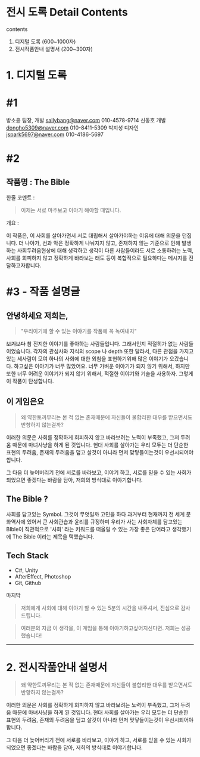 # 전시 도록 Detail Contents

contents

1. 디지털 도록 (600~1000자)
2. 전시작품안내 설명서 (200~300자)

# 1. 디지털 도록

# #1

방소윤 팀장, 개발 [sallybang@naver.com](mailto:sallybang@naver.com) 010-4578-9714
신동호 개발 [dongho5309@naver.com](mailto:dongho5309@naver.com) 010-8411-5309
박지성 디자인 [jspark5697@naver.com](mailto:jspark5697@naver.com) 010-4186-5697‬

# #2

## 작품명 : The Bible

한줄 코멘트 :

> 이제는 서로 마주보고 이야기 해야할 때입니다.

개요 :

이 작품은, 이 사회를 살아가면서 서로 대립해서 살아가야하는 이유에 대해 의문을 던집니다. 더 나아가, 선과 악은 정확하게 나눠지지 않고, 존재하지 않는 기준으로 인해 발생하는 사회두려움현상에 대해 생각하고 생각이 다른 사람들이라도 서로 소통하려는 노력, 사회를 회피하지 않고 정확하게 바라보는 태도 등이 복합적으로 필요하다는 메시지를 전달하고자합니다.

# #3 - 작품 설명글

## 안녕하세요 저희는,

> "우리이기에 할 수 있는 이야기를 작품에 꼭 녹여내자"

~~보기보다~~ 참 진지한 이야기를 좋아하는 사람들입니다. 그래서인지 적절히가 없는 사람들이었습니다. 각자의 관심사와 지식의 scope 나 depth 또한 달라서, 다른 관점을 가지고있는 세사람이 모여 하나의 사회에 대한 외침을 표현하기위해 많은 이야기가 오갔습니다. 하고싶은 이야기가 너무 많았어요. 너무 가벼운 이야기가 되지 않기 위해서, 하지만 또한 너무 어려운 이야기가 되지 않기 위해서, 적절한 이야기와 기술을 사용하자. 그렇게 이 작품이 탄생합니다.

## 이 게임은요

> 왜 약한토끼무리는 본 적 없는 존재때문에 자신들이 불합리한 대우를 받으면서도 반항하지 않는걸까?

이러한 의문은 사회를 정확하게 회피하지 않고 바라보려는 노력이 부족했고, 그저 두려움 때문에 마녀사냥을 하게 된 것입니다. 현대 사회를 살아가는 우리 모두는 더 단순한 표현의 두려움, 존재의 두려움을 덮고 살것이 아니라 먼저 맞닿들이는것이 우선시되어야합니다.

그 다음 더 늦어버리기 전에 서로를 바라보고, 이야기 하고, 서로를 믿을 수 있는 사회가 되었으면 좋겠다는 바람을 담아, 저희의 방식대로 이야기합니다.

## The Bible ?

사회를 담고있는 Symbol. 그것이 무엇일까 고민을 하다 과거부터 현재까지 전 세계 문화역사에 있어서 큰 사회관습과 윤리를 규정하며 우리가 사는 사회자체를 담고있는 BIble이 직관적으로 '사회' 라는 키워드를 떠올릴 수 있는 가장 좋은 단어라고 생각했기에 The Bible 이라는 제목을 택했습니다.

## Tech Stack

-   C#, Unity
-   AfterEffect, Photoshop
-   Git, Github

마지막

> 저희에게 사회에 대해 이야기 할 수 있는 5분의 시간을 내주셔서, 진심으로 감사드립니다.

> 여러분의 지금 이 생각을, 이 게임을 통해 이야기하고싶어지신다면. 저희는 성공했습니다!

---

# 2. 전시작품안내 설명서

> 왜 약한토끼무리는 본 적 없는 존재때문에 자신들이 불합리한 대우를 받으면서도 반항하지 않는걸까?

이러한 의문은 사회를 정확하게 회피하지 않고 바라보려는 노력이 부족했고, 그저 두려움 때문에 마녀사냥을 하게 된 것입니다. 현대 사회를 살아가는 우리 모두는 더 단순한 표현의 두려움, 존재의 두려움을 덮고 살것이 아니라 먼저 맞닿들이는것이 우선시되어야합니다.

그 다음 더 늦어버리기 전에 서로를 바라보고, 이야기 하고, 서로를 믿을 수 있는 사회가 되었으면 좋겠다는 바람을 담아, 저희의 방식대로 이야기합니다.
